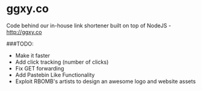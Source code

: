 ggxy.co
=======

Code behind our in-house link shortener built on top of NodeJS - http://ggxy.co

###TODO:
- Make it faster
- Add click tracking (number of clicks)
- Fix GET forwarding
- Add Pastebin Like Functionality
- Exploit RBOMB's artists to design an awesome logo and website assets
